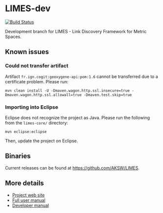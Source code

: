 # LIMES-dev

[![Build Status](https://travis-ci.org/AKSW/LIMES-dev.svg?branch=dev)](https://travis-ci.org/AKSW/LIMES-dev)

Development branch for LIMES - Link Discovery Framework for Metric Spaces.

## Known issues

### Could not transfer artifact
Artifact `fr.ign.cogit:geoxygene-api:pom:1.6` cannot be transferred due to a certificate problem. Please run:
```
mvn clean install -U -Dmaven.wagon.http.ssl.insecure=true -Dmaven.wagon.http.ssl.allowall=true -Dmaven.test.skip=true
```

### Importing into Eclipse
Eclipse does not recognize the project as Java. Please run the following from the `limes-core/` directory:
```
mvn eclipse:eclipse
```
Then, update the project on Eclipse.

## Binaries
Current releases can be found at https://github.com/AKSW/LIMES.

## More details

* [Project web site](http://aksw.org/Projects/LIMES)
* [Full user manual](https://github.com/AKSW/LIMES-dev/blob/dev/limes-core/manual/user_manual.md)
* [Developer manual](https://github.com/AKSW/LIMES-dev/blob/dev/limes-core/manual/developer_manual.md)
